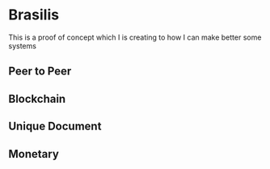 # Brasilis

This is a proof of concept which I is creating to how I can make better
some systems

## Peer to Peer

## Blockchain

## Unique Document

## Monetary
